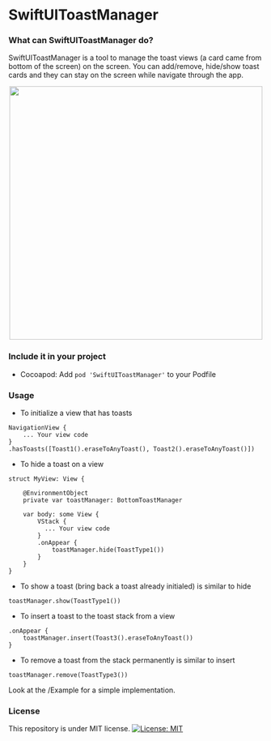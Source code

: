 
# SwiftUIToastManager

### What can SwiftUIToastManager do?
SwiftUIToastManager is a tool to manage the toast views (a card came from bottom of the screen) on the screen. You can add/remove, hide/show toast cards and they can stay on the screen while navigate through the app.

<p align="center">
  <img align="center" height="500" src="Github/SwiftUIToastManager.gif">
</p>

### Include it in your project

- Cocoapod: Add `pod 'SwiftUIToastManager'` to your Podfile

### Usage

- To initialize a view that has toasts
```
NavigationView {
    ... Your view code
}
.hasToasts([Toast1().eraseToAnyToast(), Toast2().eraseToAnyToast()])
```

- To hide a toast on a view
```
struct MyView: View {

    @EnvironmentObject
    private var toastManager: BottomToastManager

    var body: some View {
        VStack {
          ... Your view code
        }
        .onAppear {
            toastManager.hide(ToastType1())
        }
    }
}
```

- To show a toast (bring back a toast already initialed) is similar to hide
```
toastManager.show(ToastType1())
```

- To insert a toast to the toast stack from a view
```
.onAppear {
    toastManager.insert(Toast3().eraseToAnyToast())
}
```

- To remove a toast from the stack permanently is similar to insert
```
toastManager.remove(ToastType3())
```

Look at the /Example for a simple implementation.

### License
This repository is under MIT license. [![License: MIT](https://img.shields.io/badge/License-MIT-yellow.svg)](https://opensource.org/licenses/MIT)
